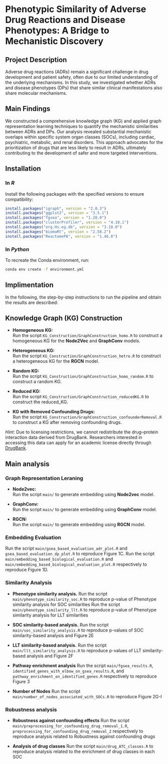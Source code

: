 # Phenotypic Similarity of Adverse Drug Reactions and Disease Phenotypes: A Bridge to Mechanistic Discovery

## Project Description
Adverse drug reactions (ADRs) remain a significant challenge in drug development and patient safety, often due to our limited understanding of the underlying mechanisms. In this study, we investigated whether ADRs and disease phenotypes (DPs) that share similar clinical manifestations also share molecular mechanisms. 

## Main Findings
We constructed a comprehensive knowledge graph (KG) and applied graph representation learning techniques to quantify the mechanistic similarities between ADRs and DPs. Our analysis revealed substantial mechanistic overlaps within specific system organ classes (SOCs), including cardiac, psychiatric, metabolic, and renal disorders. This approach advocates for the prioritization of drugs that are less likely to result in ADRs, ultimately contributing to the development of safer and more targeted interventions.


## Installation

### In *R*  
Install the following packages with the specified versions to ensure compatibility:  
```r
install.packages("igraph", version = "2.0.3")
install.packages("ggplot2", version = "3.5.1")
install.packages("fgsea", version = "1.28.0")
install.packages("clusterProfiler", version = "4.10.1")
install.packages("org.Hs.eg.db", version = "3.18.0")
install.packages("biomaRt", version = "2.58.2")
install.packages("ReactomePA", version = "1.46.0")
```
### In *Python* 
To recreate the Conda environment, run:

```bash
conda env create -f environment.yml
```

## Implimentation

In the following, the step-by-step instructions to run the pipeline and obtain the results are described:

## Knowledge Graph (KG) Construction

- **Homogeneous KG:**  
  Run the script `KG_Construction/GraphConstruction_homo.R` to construct a homogeneous KG for the **Node2Vec** and **GraphConv** models.

- **Heterogeneous KG:**  
  Run the script `KG_Construction/GraphConstruction_hetro.R` to construct a heterogeneous KG for the **RGCN** model.

- **Random KG:**  
  Run the script `KG_Construction/GraphConstruction_homo_random.R` to construct a random KG.

- **Reduced KG:**  
  Run the script `KG_Construction/GraphConstruction_reducedKG.R` to construct the reduced_KG.

- **KG with Removed Confounding Drugs:**  
  Run the script `KG_Construction/GraphConstruction_confounderRemoval.R` to construct a KG after removing confounding drugs.


*Hint:* Due to licensing restrictions, we cannot redistribute the drug–protein interaction data derived from DrugBank. Researchers interested in accessing this data can apply for an academic license directly through [DrugBank](https://www.drugbank.ca/).


## Main analysis

### Graph Representation Leraning

- **Node2vec:**  
  Run the script `main/` to generate embedding using **Node2vec** model.

- **GraphConv:**  
  Run the script `main/` to generate embedding using **GraphConv** model.

- **RGCN:**  
  Run the script `main/` to generate embedding using **RGCN** model.



### Embedding Evaluation

  Run the script `main/gsea_based_evaluation_adr_plot.R` and `gsea_based_evaluation_dp_plot.R` to reproduce Figure 1C.
  Run the script `main/embedding_based_biological_evaluation.R` and `main/embedding_based_biological_evaluation_plot.R` respectively to reproduce Figure 1D.
  
### Similarity Analysis

- **Phenotype similarity analysis.** 
  Run the script `main/phenotype_similarity_soc.R` to reproduce p-value of Phenotype similarity analysis for SOC similarities
  Run the script `main/phenotype_similarity_llt.R` to reproduce p-value of Phenotype similarity analysis for LLT similarities 

- **SOC similarity-based analysis.** 
  Run the script `main/soc_similarity_analysis.R` to reproduce p-values of SOC similarity-based analysis and Figure 2E

- **LLT similarity-based analysis.** 
  Run the script `main/llt_similarity_analysis.R` to reproduce p-values of LLT similarity-based analysis and Figure 2F

- **Pathway enrichment analysis**
  Run the script `main/fgsea_results.R`, `identified_genes_with_elbow_on_gsea_results.R`, and `pathway_enrichment_on_identified_genes.R` respectively to reproduce Figure 3

- **Number of Nodes**
  Run the script `main/number_of_nodes_associated_with_SOCs.R` to reproduce Figure 2G-I

### Robustness analysis

- **Robustness against confounding effects**
  Run the script `main/preprocessing_for_confounding_drug_removal_1.R`, `preprocessing_for_confounding_drug_removal_2` respectively to reproduce analysis related to Robustness against confounding drugs

- **Analysis of drug classes**
  Run the script `main/drug_ATC_classes.R` to reproduce analysis related to the enrichment of drug classes in each SOC









